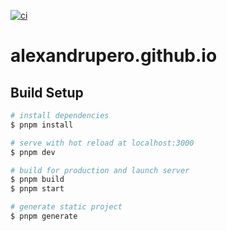 [![ci](https://github.com/alexandrupero/alexandrupero.github.io/actions/workflows/ci.yml/badge.svg)](https://github.com/alexandrupero/alexandrupero.github.io/actions/workflows/ci.yml)

# alexandrupero.github.io

## Build Setup

```bash
# install dependencies
$ pnpm install

# serve with hot reload at localhost:3000
$ pnpm dev

# build for production and launch server
$ pnpm build
$ pnpm start

# generate static project
$ pnpm generate
```
